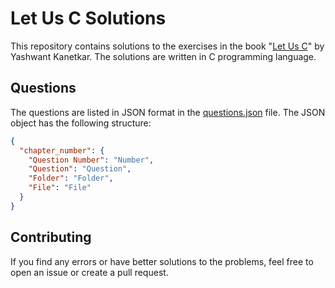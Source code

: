 # Let Us C Solutions

This repository contains solutions to the exercises in the book "[Let Us C](./book/Let%20Us%20C.pdf)" by Yashwant Kanetkar. The solutions are written in C programming language.

## Questions

The questions are listed in JSON format in the [questions.json](./questions.json) file. The JSON object has the following structure:

```json
{
  "chapter_number": {
    "Question Number": "Number",
    "Question": "Question",
    "Folder": "Folder",
    "File": "File"
  }
}
```

## Contributing

If you find any errors or have better solutions to the problems, feel free to open an issue or create a pull request.
